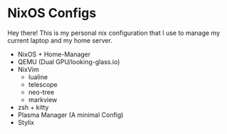 # NixOS Configs

Hey there! This is my personal nix configuration that I use to manage my current laptop and my home server.

- NixOS + Home-Manager
- QEMU (Dual GPU/looking-glass.io)
- NixVim 
    - lualine
    - telescope 
    - neo-tree
    - markview 
- zsh + kitty 
- Plasma Manager (A minimal Config)
- Stylix

